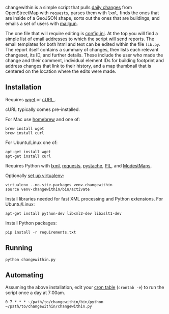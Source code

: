 changewithin is a simple script that pulls [daily changes](http://planet.openstreetmap.org/)
from OpenStreetMap with `requests`, parses them with `lxml`, finds the ones that are inside
of a GeoJSON shape, sorts out the ones that are buildings, and emails a set of users
with [mailgun](http://www.mailgun.com/).

The one file that will require editing is [config.ini](https://github.com/migurski/changewithin/blob/master/config.ini).
At the top you will find a simple list of email addresses to which the script
will send reports. The email templates for both html and text can be edited within
the file `lib.py`. The report itself contains a summary of changes, then lists
each relevant changeset, its ID, and further details. These include the user who
made the change and their comment, individual element IDs for building footprint
and address changes that link to their history, and a map thumbnail that is centered
on the location where the edits were made.

## Installation

Requires [wget](http://www.gnu.org/software/wget/) or [cURL ](http://curl.haxx.se/).

cURL typically comes pre-installed.

For Mac use [homebrew](http://brew.sh/) and one of:

    brew install wget
    brew install curl

For Ubuntu/Linux one of:

    apt-get install wget
    apt-get install curl

Requires Python with [lxml](http://lxml.de/), [requests](http://docs.python-requests.org/),
[pystache](http://defunkt.io/pystache/), [PIL](http://effbot.org/imagingbook/),
and [ModestMaps](https://github.com/stamen/modestmaps-py).

Optionally [set up virtualenv](http://www.virtualenv.org/en/latest/#usage):

    virtualenv --no-site-packages venv-changewithin
    source venv-changewithin/bin/activate

Install libraries needed for fast XML processing and Python extensions.
For Ubuntu/Linux:

    apt-get install python-dev libxml2-dev libxslt1-dev

Install Python packages:
    
    pip install -r requirements.txt

## Running

    python changewithin.py

## Automating

Assuming the above installation, edit your [cron table](https://en.wikipedia.org/wiki/Cron) (`crontab -e`) to run the script once a day at 7:00am.

    0 7 * * * ~/path/to/changewithin/bin/python ~/path/to/changewithin/changewithin.py

